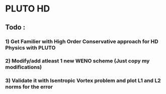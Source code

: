 # PLUTO HD

## Todo : 
###      1) Get Familier with High Order Conservative approach for HD Physics with PLUTO
###      2) Modify/add atleast 1 new WENO scheme (Just copy my modifications)
###      3) Validate it with Isentropic Vortex problem and plot L1 and L2 norms for the error

